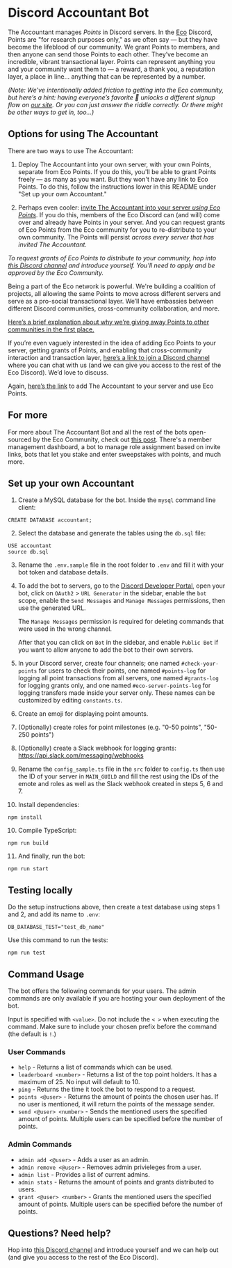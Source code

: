 # Discord Accountant Bot

The Accountant manages _Points_ in Discord servers. In the [Eco](https://eco.com) Discord, Points are "for research purposes only," as we often say — but they have become the lifeblood of our community. We grant Points to members, and then anyone can send those Points to each other. They’ve become an incredible, vibrant transactional layer. Points can represent anything you and your community want them to — a reward, a thank you, a reputation layer, a place in line... anything that can be represented by a number.

_(Note: We’ve intentionally added friction to getting into the Eco community, but here’s a hint: having everyone’s favorite 🦊 unlocks a different signup flow on [our site](https://eco.com). Or you can just answer the riddle correctly. Or there might be other ways to get in, too...)_

## Options for using The Accountant

There are two ways to use The Accountant:

1. Deploy The Accountant into your own server, with your own Points, separate from Eco Points. If you do this, you'll be able to grant Points freely — as many as you want. But they won't have any link to Eco Points. To do this, follow the instructions lower in this README under "Set up your own Accountant."

2. Perhaps even cooler: [invite The Accountant into your server _using Eco Points_](https://eco.com/discord/accountant). If you do this, members of the Eco Discord can (and will) come over and already have Points in your server. And you can request grants of Eco Points from the Eco community for you to re-distribute to your own community. The Points will persist _across every server that has invited The Accountant._

_To request grants of Eco Points to distribute to your community, hop into [this Discord channel](https://eco.com/discord/ecollaborator) and introduce yourself. You'll need to apply and be approved by the Eco Community._

Being a part of the Eco network is powerful. We're building a coalition of projects, all allowing the same Points to move across different servers and serve as a pro-social transactional layer. We’ll have embassies between different Discord communities, cross-community collaboration, and more.

[Here’s a brief explanation about why we’re giving away Points to other communities in the first place.](https://echo.mirror.xyz/TBxn2Xz6TS0FOtUsYDAqdkqL3AdSD1RhLPHwM8fXJ6c)

If you’re even vaguely interested in the idea of adding Eco Points to your server, getting grants of Points, and enabling that cross-community interaction and transaction layer, [here’s a link to join a Discord channel](https://eco.com/discord/ecollaborator) where you can chat with us (and we can give you access to the rest of the Eco Discord). We’d love to discuss.

Again, [here’s the link](https://eco.com/discord/accountant) to add The Accountant to your server and use Eco Points.

## For more

For more about The Accountant Bot and all the rest of the bots open-sourced by the Eco Community, check out [this post](https://echo.mirror.xyz/GlFuqSbTZOLDl0LA7eDa0Yibhqq6IHNUC48nd3WJZQw). There's a member management dashboard, a bot to manage role assignment based on invite links, bots that let you stake and enter sweepstakes with points, and much more.

## Set up your own Accountant

1. Create a MySQL database for the bot. Inside the `mysql` command line client:

```
CREATE DATABASE accountant;
```

2. Select the database and generate the tables using the `db.sql` file:

```
USE accountant
source db.sql
```

3. Rename the `.env.sample` file in the root folder to `.env` and fill it with your bot token and database details.

4. To add the bot to servers, go to the [Discord Developer Portal](https://discord.com/developers/applications), open your bot, click on `OAuth2` > `URL Generator` in the sidebar, enable the `bot` scope, enable the `Send Messages` and `Manage Messages` permissions, then use the generated URL.

   The `Manage Messages` permission is required for deleting commands that were used in the wrong channel.

   After that you can click on `Bot` in the sidebar, and enable `Public Bot` if you want to allow anyone to add the bot to their own servers.

5. In your Discord server, create four channels; one named `#check-your-points` for users to check their points, one named `#points-log` for logging all point transactions from all servers, one named `#grants-log` for logging grants only, and one named `#eco-server-points-log` for logging transfers made inside your server only. These names can be customized by editing `constants.ts`.

6. Create an emoji for displaying point amounts.

7. (Optionally) create roles for point milestones (e.g. "0-50 points", "50-250 points")

8. (Optionally) create a Slack webhook for logging grants: https://api.slack.com/messaging/webhooks

9. Rename the `config_sample.ts` file in the `src` folder to `config.ts` then use the ID of your server in `MAIN_GUILD` and fill the rest using the IDs of the emote and roles as well as the Slack webhook created in steps 5, 6 and 7.

10. Install dependencies:

```
npm install
```

10. Compile TypeScript:

```
npm run build
```

11. And finally, run the bot:

```
npm run start
```

## Testing locally

Do the setup instructions above, then create a test database using steps 1 and 2, and add its name to `.env`:

```
DB_DATABASE_TEST="test_db_name"
```

Use this command to run the tests:

```
npm run test
```

## Command Usage

The bot offers the following commands for your users. The admin commands are only available if you are hosting your own deployment of the bot.

Input is specified with `<value>`. Do not include the `< >` when executing the command. Make sure to include your chosen prefix before the command (the default is `!`.)

### User Commands

- `help` - Returns a list of commands which can be used.
- `leaderboard <number>` - Returns a list of the top point holders. It has a maximum of 25. No input will default to 10.
- `ping` - Returns the time it took the bot to respond to a request.
- `points <@user>` - Returns the amount of points the chosen user has. If no user is mentioned, it will return the points of the message sender.
- `send <@user> <number>` - Sends the mentioned users the specified amount of points. Multiple users can be specified before the number of points.

### Admin Commands

- `admin add <@user>` - Adds a user as an admin.
- `admin remove <@user>` - Removes admin privieleges from a user.
- `admin list` - Provides a list of current admins.
- `admin stats` - Returns the amount of points and grants distributed to users.
- `grant <@user> <number>` - Grants the mentioned users the specified amount of points. Multiple users can be specified before the number of points.

## Questions? Need help?

Hop into [this Discord channel](https://eco.com/discord/ecollaborator) and introduce yourself and we can help out (and give you access to the rest of the Eco Discord).

